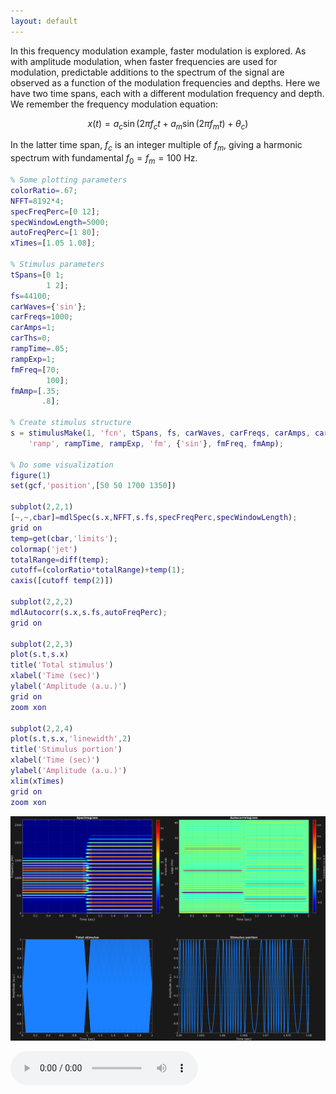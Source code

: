```yaml
---
layout: default
---
```

In this frequency modulation example, faster modulation is explored. As with amplitude modulation, when faster frequencies are used for modulation, predictable additions to the spectrum of the signal are observed as a function of the modulation frequencies and depths. Here we have two time spans, each with a different modulation frequency and depth. We remember the frequency modulation equation:

$$x(t)=a_c\sin \big(2\pi f_c t+a_m\sin(2\pi f_m t)+\theta_c\big)$$

In the latter time span, $f_c$ is an integer multiple of $f_m$, giving a harmonic spectrum with fundamental $f_0 =f_m =100$ Hz.

```matlab
% Some plotting parameters
colorRatio=.67;
NFFT=8192*4;
specFreqPerc=[0 12];
specWindowLength=5000;
autoFreqPerc=[1 80];
xTimes=[1.05 1.08];

% Stimulus parameters
tSpans=[0 1;
        1 2];
fs=44100;
carWaves={'sin'};
carFreqs=1000;
carAmps=1;
carThs=0;
rampTime=.05;
rampExp=1;
fmFreq=[70;
        100];
fmAmp=[.35;
       .8];

% Create stimulus structure
s = stimulusMake(1, 'fcn', tSpans, fs, carWaves, carFreqs, carAmps, carThs, ...
    'ramp', rampTime, rampExp, 'fm', {'sin'}, fmFreq, fmAmp);

% Do some visualization
figure(1)
set(gcf,'position',[50 50 1700 1350])

subplot(2,2,1)
[~,~,cbar]=mdlSpec(s.x,NFFT,s.fs,specFreqPerc,specWindowLength);
grid on
temp=get(cbar,'limits');
colormap('jet')
totalRange=diff(temp);
cutoff=(colorRatio*totalRange)+temp(1);
caxis([cutoff temp(2)])

subplot(2,2,2)
mdlAutocorr(s.x,s.fs,autoFreqPerc);
grid on

subplot(2,2,3)
plot(s.t,s.x)
title('Total stimulus')
xlabel('Time (sec)')
ylabel('Amplitude (a.u.)')
grid on
zoom xon

subplot(2,2,4)
plot(s.t,s.x,'linewidth',2)
title('Stimulus portion')
xlabel('Time (sec)')
ylabel('Amplitude (a.u.)')
xlim(xTimes)
grid on
zoom xon
```

![](pics/freqMod2.png)

![](sounds/freqMod2.mp3)
